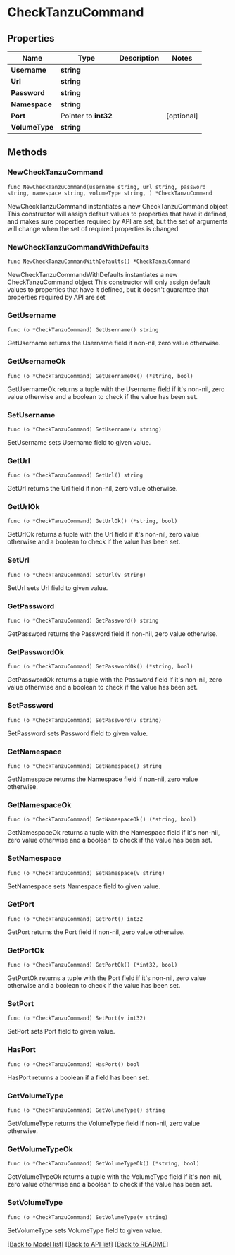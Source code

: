 # CheckTanzuCommand

## Properties

Name | Type | Description | Notes
------------ | ------------- | ------------- | -------------
**Username** | **string** |  | 
**Url** | **string** |  | 
**Password** | **string** |  | 
**Namespace** | **string** |  | 
**Port** | Pointer to **int32** |  | [optional] 
**VolumeType** | **string** |  | 

## Methods

### NewCheckTanzuCommand

`func NewCheckTanzuCommand(username string, url string, password string, namespace string, volumeType string, ) *CheckTanzuCommand`

NewCheckTanzuCommand instantiates a new CheckTanzuCommand object
This constructor will assign default values to properties that have it defined,
and makes sure properties required by API are set, but the set of arguments
will change when the set of required properties is changed

### NewCheckTanzuCommandWithDefaults

`func NewCheckTanzuCommandWithDefaults() *CheckTanzuCommand`

NewCheckTanzuCommandWithDefaults instantiates a new CheckTanzuCommand object
This constructor will only assign default values to properties that have it defined,
but it doesn't guarantee that properties required by API are set

### GetUsername

`func (o *CheckTanzuCommand) GetUsername() string`

GetUsername returns the Username field if non-nil, zero value otherwise.

### GetUsernameOk

`func (o *CheckTanzuCommand) GetUsernameOk() (*string, bool)`

GetUsernameOk returns a tuple with the Username field if it's non-nil, zero value otherwise
and a boolean to check if the value has been set.

### SetUsername

`func (o *CheckTanzuCommand) SetUsername(v string)`

SetUsername sets Username field to given value.


### GetUrl

`func (o *CheckTanzuCommand) GetUrl() string`

GetUrl returns the Url field if non-nil, zero value otherwise.

### GetUrlOk

`func (o *CheckTanzuCommand) GetUrlOk() (*string, bool)`

GetUrlOk returns a tuple with the Url field if it's non-nil, zero value otherwise
and a boolean to check if the value has been set.

### SetUrl

`func (o *CheckTanzuCommand) SetUrl(v string)`

SetUrl sets Url field to given value.


### GetPassword

`func (o *CheckTanzuCommand) GetPassword() string`

GetPassword returns the Password field if non-nil, zero value otherwise.

### GetPasswordOk

`func (o *CheckTanzuCommand) GetPasswordOk() (*string, bool)`

GetPasswordOk returns a tuple with the Password field if it's non-nil, zero value otherwise
and a boolean to check if the value has been set.

### SetPassword

`func (o *CheckTanzuCommand) SetPassword(v string)`

SetPassword sets Password field to given value.


### GetNamespace

`func (o *CheckTanzuCommand) GetNamespace() string`

GetNamespace returns the Namespace field if non-nil, zero value otherwise.

### GetNamespaceOk

`func (o *CheckTanzuCommand) GetNamespaceOk() (*string, bool)`

GetNamespaceOk returns a tuple with the Namespace field if it's non-nil, zero value otherwise
and a boolean to check if the value has been set.

### SetNamespace

`func (o *CheckTanzuCommand) SetNamespace(v string)`

SetNamespace sets Namespace field to given value.


### GetPort

`func (o *CheckTanzuCommand) GetPort() int32`

GetPort returns the Port field if non-nil, zero value otherwise.

### GetPortOk

`func (o *CheckTanzuCommand) GetPortOk() (*int32, bool)`

GetPortOk returns a tuple with the Port field if it's non-nil, zero value otherwise
and a boolean to check if the value has been set.

### SetPort

`func (o *CheckTanzuCommand) SetPort(v int32)`

SetPort sets Port field to given value.

### HasPort

`func (o *CheckTanzuCommand) HasPort() bool`

HasPort returns a boolean if a field has been set.

### GetVolumeType

`func (o *CheckTanzuCommand) GetVolumeType() string`

GetVolumeType returns the VolumeType field if non-nil, zero value otherwise.

### GetVolumeTypeOk

`func (o *CheckTanzuCommand) GetVolumeTypeOk() (*string, bool)`

GetVolumeTypeOk returns a tuple with the VolumeType field if it's non-nil, zero value otherwise
and a boolean to check if the value has been set.

### SetVolumeType

`func (o *CheckTanzuCommand) SetVolumeType(v string)`

SetVolumeType sets VolumeType field to given value.



[[Back to Model list]](../README.md#documentation-for-models) [[Back to API list]](../README.md#documentation-for-api-endpoints) [[Back to README]](../README.md)


